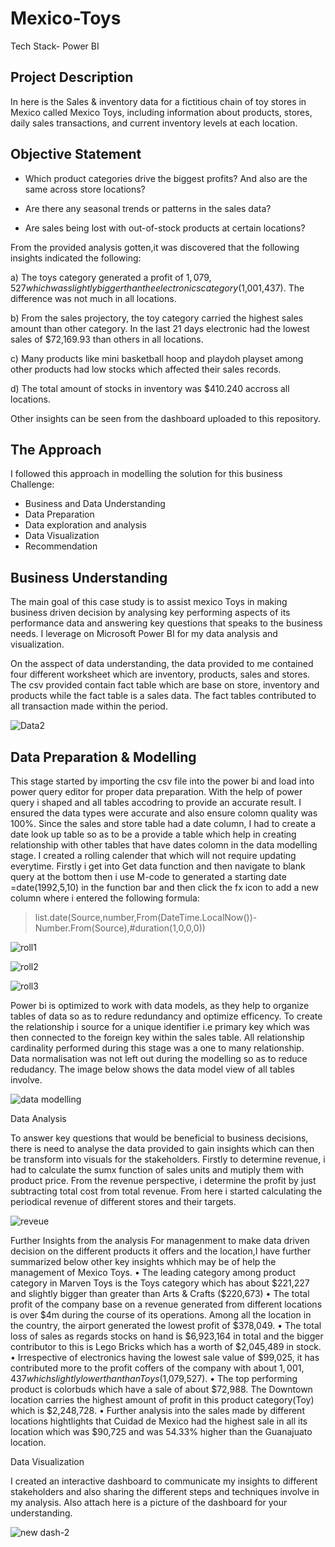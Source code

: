 # Mexico-Toys
Tech Stack- Power BI

## Project Description

In here is the Sales & inventory data for a fictitious chain of toy stores in Mexico called Mexico Toys, including information about products, stores, daily sales transactions, and current inventory levels at each location.

## Objective Statement

- Which product categories drive the biggest profits? And also are the same across store locations?

- Are there any seasonal trends or patterns in the sales data?

- Are sales being lost with out-of-stock products at certain locations?

From the provided analysis gotten,it was discovered that the following insights indicated the following:

a) The toys category generated a profit of $1,079,527 which was slightly bigger than the electronics category($1,001,437). The difference was not much in all locations. 

b) From the sales projectory, the toy category carried the highest sales amount than other category. In the last 21 days electronic had the lowest sales of $72,169.93 than others in all locations.

c) Many products like mini basketball hoop and  playdoh playset among other products had low stocks which affected their sales records.

d) The total amount of stocks in inventory was $410.240 accross all locations. 

Other insights can be seen from the dashboard uploaded to this repository.



## The Approach

I followed this approach in modelling the solution for this business Challenge:

- Business and Data Understanding 
- Data Preparation
- Data exploration and analysis
- Data Visualization 
- Recommendation

## Business Understanding

The main goal of this case study is to assist mexico Toys in making business driven decision by analysing key performing aspects of its performance data and answering key questions that speaks to the business needs.  I leverage on Microsoft Power BI for my data analysis and visualization.

On the asspect of data understanding, the data provided to me contained four different worksheet which are inventory, products, sales and stores. The csv provided contain fact table which are base on store, inventory and products while the fact table is a sales data. The fact tables contributed to all transaction made within the period. 

![Data2](https://user-images.githubusercontent.com/62305424/158242578-f2fe7b5b-3eb4-49a6-a791-da416302286e.PNG)



## Data Preparation & Modelling

This stage started by importing the csv file into the power bi and load into power query editor for proper data preparation. With the help of power query i shaped and all tables accodring to provide an accurate result. I ensured the data types were accurate and also ensure colomn quality was 100%. 
Since the sales and store table had a date column, I had to create a date look up table so as to be a provide a table which help in creating relationship with other tables that have dates colomn in the data modelling stage. I created a rolling calender that which will not require updating everytime. Firstly i get into Get data function and then navigate to blank query at the bottom then i use M-code to generated a starting date =date(1992,5,10) in the function bar and then click the fx icon to add a new column where i entered the following formula:

  > list.date(Source,number,From(DateTime.LocalNow())-Number.From(Source),#duration(1,0,0,0))

![roll1](https://user-images.githubusercontent.com/62305424/158252654-a84627f2-c168-4add-a1ba-4c359090e6b5.PNG)

![roll2](https://user-images.githubusercontent.com/62305424/158252672-2c5e14f4-2a38-4bad-8899-67680d2634f4.PNG)


![roll3](https://user-images.githubusercontent.com/62305424/158253040-24be6965-6836-411b-b30d-f44a0dd48bb9.PNG)


 Power bi is optimized to work with data models, as they help to organize tables of data so as to redure redundancy and optimize efficency. To create the relationship i source for a unique identifier i.e primary key which was then connected to the foreign key within the sales table. All relationship cardinality performed during this stage was a one to many relationship. Data normalisation was not left out during the modelling so as to reduce redudancy. The image below shows the data model view of all tables involve.

![data modelling](https://user-images.githubusercontent.com/62305424/158258316-99e6095b-2320-44ba-adff-d4482460692d.PNG)

Data Analysis 

To answer key questions that would be beneficial to business decisions, there is need to analyse the data provided to gain insights which can then be transform into visuals for the stakeholders. Firstly to determine revenue, i had to calculate the sumx function of sales units and mutiply them with product price. From the revenue perspective, i determine the profit by just subtracting total cost from total revenue. From here i started calculating the periodical revenue of different stores and their targets.

![reveue](https://user-images.githubusercontent.com/62305424/158261627-3f023c34-6b83-47c0-9f00-023765ec1e0f.PNG)

Further Insights from the analysis
For managenment to make data driven decision on the different products it offers and the location,I have further summarized below other key insights whhich may be of help the management of Mexico Toys.
•	The leading category among product category in Marven Toys is the Toys category which has about $221,227 and slightly bigger than greater than Arts & Crafts ($220,673)
•	The total profit of the company base on a revenue generated from different locations is over $4m during the course of its operations. Among all the location in the country, the airport generated the lowest profit of $378,049.
•	The total loss of sales as regards stocks on hand is $6,923,164 in total and the bigger contributor to this is Lego Bricks which has a worth of $2,045,489 in stock. 
•	Irrespective of electronics having the lowest sale value of $99,025, it has contributed more to the profit coffers of the company with about $1,001,437 which slightly lower than than Toys($1,079,527).
•	The top performing product is colorbuds which have a sale of about $72,988. The Downtown location carries the highest amount of profit in this product category(Toy) which is $2,248,728.
•	Further analysis into the sales made by different locations hightlights that Cuidad de Mexico had the highest sale in all its location which was $90,725 and was 54.33% higher than the Guanajuato location.


Data Visualization

I created an interactive dashboard to communicate my insights to different stakeholders and also sharing the different steps and techniques involve in my analysis. 
Also attach here is a picture of the dashboard for your understanding.

![new dash-2](https://user-images.githubusercontent.com/62305424/159177073-df1a19db-63d3-4460-abab-d6f3236c5c6d.PNG)





